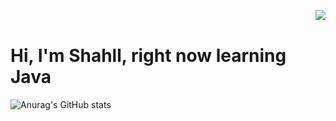 <a href="https://github.com/shahll"><img src="https://komarev.com/ghpvc/?username=shahll&style=for-the-badge&color=6ea689" align="right"></a></br>
# Hi, I'm Shahll, right now learning Java

![Anurag's GitHub stats](https://github-readme-stats.vercel.app/api?username=Shahll&show_icons=true&theme=radical&custom_title=idktest)



